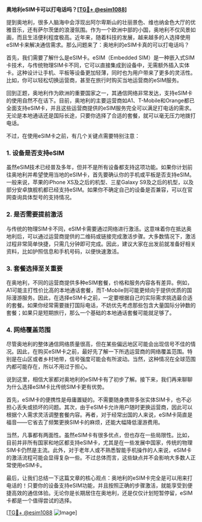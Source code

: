 **奥地利eSIM卡可以打电话吗？[[TG💪+ @esim1088](https://t.me/s/esim1088)]**

提到奥地利，很多人脑海中会浮现出阿尔卑斯山的壮丽景色、维也纳金色大厅的优雅音乐，还有萨尔茨堡的浪漫氛围。作为一个欧洲中部的小国，奥地利不仅风景如画，而且生活便利程度极高。近年来，随着科技的发展，越来越多的人选择使用eSIM卡来解决通信需求。那么问题来了：奥地利的eSIM卡真的可以打电话吗？

首先，我们需要了解什么是eSIM卡。eSIM（Embedded SIM）是一种嵌入式SIM卡技术，与传统物理SIM卡不同，它可以直接集成到设备中，无需额外插入实体卡。这种设计让手机、平板等设备更加轻薄，同时也为用户带来了更多的灵活性。比如，你可以轻松切换运营商，甚至在旅行时购买当地运营商的eSIM服务。

回到正题，奥地利作为欧洲的重要国家之一，其通信网络非常发达，支持eSIM卡的使用自然不在话下。目前，奥地利的主要运营商如A1、T-Mobile和Orange都已全面支持eSIM卡，并且这些运营商提供的eSIM服务完全可以满足打电话的需求。无论是本地通话还是国际长途，只要你选择了合适的套餐，就可以毫无压力地拨打电话。

不过，在使用eSIM卡之前，有几个关键点需要特别注意：

### **1. 设备是否支持eSIM**
虽然eSIM技术已经普及多年，但并不是所有设备都支持这项功能。如果你计划前往奥地利并希望使用当地的eSIM卡，首先要确认你的手机或平板是否支持eSIM。一般来说，苹果的iPhone XS及之后的机型、三星Galaxy S9及之后的机型，以及部分安卓旗舰机都已经支持eSIM。如果你不确定自己的设备是否兼容，可以在官网查询具体型号的支持情况。

### **2. 是否需要提前激活**
与传统的物理SIM卡不同，eSIM卡需要通过网络进行激活。这意味着你在抵达奥地利后，可以通过运营商提供的二维码或链接完成激活步骤。大多数情况下，激活过程非常简单快捷，只需几分钟即可完成。因此，建议大家在出发前就准备好相关资料，比如护照信息和手机号码，以便快速激活。

### **3. 套餐选择至关重要**
在奥地利，不同的运营商提供多种eSIM套餐，价格和服务内容各有差异。例如，A1可能主打性价比高的本地通话套餐，而T-Mobile则可能更倾向于提供优质的国际漫游服务。因此，在选择eSIM卡之前，一定要根据自己的实际需求挑选最合适的套餐。如果你经常需要拨打国际电话，不妨优先考虑那些包含大量国际分钟数的套餐；如果只是短期旅行，那么一个基础的本地通话套餐可能就足够了。

### **4. 网络覆盖范围**
尽管奥地利的整体通信网络质量很高，但在某些偏远地区可能会出现信号不佳的情况。因此，在购买eSIM卡之前，最好先了解一下所选运营商的网络覆盖范围。特别是在山区或者乡村地带，信号强度可能会有所波动。当然，这种情况在全球范围内都可能存在，所以不用过于担心。

说到这里，相信大家都对奥地利的eSIM卡有了初步了解。接下来，我们再来聊聊为什么选择eSIM卡比传统SIM卡更有优势。

首先，eSIM卡的便携性是毋庸置疑的。不需要随身携带多张实体SIM卡，也不必担心丢失或损坏的问题。其次，由于eSIM卡允许用户随时更换运营商，因此可以根据个人需求灵活调整套餐内容。再者，对于经常出国的人来说，eSIM卡简直是福音——它省去了频繁更换SIM卡的麻烦，还能大幅降低漫游费用。

当然，凡事都有两面性。虽然eSIM卡有很多优点，但也存在一些局限性。比如，目前并非所有国家和地区都支持eSIM卡，尤其是在一些发展中国家，传统的物理SIM卡仍然是主流。此外，对于老年人或不熟悉智能手机操作的人来说，eSIM卡的激活流程可能会显得复杂一些。不过总体而言，这些缺点并不会影响大多数人正常使用eSIM卡。

最后，让我们总结一下这篇文章的核心观点：奥地利的eSIM卡完全是可以用来打电话的！只要你的设备支持eSIM功能，并且按照正确的步骤激活，就能享受到便捷高效的通信体验。无论你是长期居住在奥地利，还是仅仅计划短暂停留，eSIM卡都是一个值得尝试的选择。

[[TG💪+ @esim1088](https://t.me/s/esim1088) ![Image](https://i.postimg.cc/4NQfJmqS/Snipaste-2025-05-13-00-14-12.png)]